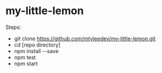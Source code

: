 # my-little-lemon

Steps: 
- git clone https://github.com/mtyleedev/my-little-lemon.git
- cd [repo directory]
- npm install --save
- npm test
- npm start
